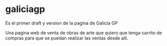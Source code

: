 # galiciagp
Es el primer draft y version de la pagina de Galicia GP

Una pagina web de venta de obras de arte que quiero que tenga carrito de compras para que se puedan realizar las ventas desde alli.
